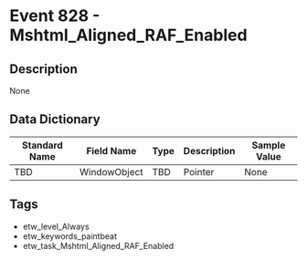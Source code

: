 # Event 828 - Mshtml_Aligned_RAF_Enabled

## Description
None

## Data Dictionary
|Standard Name|Field Name|Type|Description|Sample Value|
|---|---|---|---|---|
|TBD|WindowObject|TBD|Pointer|None|None|

## Tags
* etw_level_Always
* etw_keywords_paintbeat
* etw_task_Mshtml_Aligned_RAF_Enabled